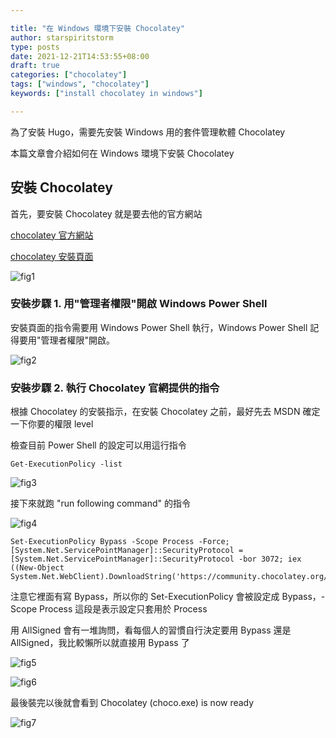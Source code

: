 ```yaml
---

title: "在 Windows 環境下安裝 Chocolatey"
author: starspiritstorm
type: posts
date: 2021-12-21T14:53:55+08:00
draft: true
categories: ["chocolatey"]
tags: ["windows", "chocolatey"]
keywords: ["install chocolatey in windows"]

---
```



為了安裝 Hugo，需要先安裝 Windows 用的套件管理軟體 Chocolatey

本篇文章會介紹如何在 Windows 環境下安裝 Chocolatey

<!--more-->


## 安裝 Chocolatey


首先，要安裝 Chocolatey 就是要去他的官方網站

[chocolatey 官方網站](https://chocolatey.org/)

[chocolatey 安裝頁面](https://chocolatey.org/install)


![fig1](/figures_for_install_chocolately/fig1.Instruction_of_install_chocolately.png "Fig1. Chocolatey 的官方網頁安裝步驟")


### 安裝步驟 1. 用"管理者權限"開啟 Windows Power Shell 

安裝頁面的指令需要用 Windows Power Shell  執行，Windows Power Shell 記得要用"管理者權限"開啟。


![fig2](/figures_for_install_chocolately/fig2.start_power_shell_with_admin.png "Fig2. 右鍵點選 Windows Power Shell 並用管理者權限開啟 ")


### 安裝步驟 2. 執行 Chocolatey 官網提供的指令


根據 Chocolatey 的安裝指示，在安裝 Chocolatey 之前，最好先去 MSDN 確定一下你要的權限 level

檢查目前 Power Shell 的設定可以用這行指令

	Get-ExecutionPolicy -list


![fig3](/figures_for_install_chocolately/fig3.check_ExecutionPolicy.png "Fig3. 檢查權限")


接下來就跑 "run following command" 的指令

![fig4](/figures_for_install_chocolately/fig4.run_following_command.png)

	Set-ExecutionPolicy Bypass -Scope Process -Force; [System.Net.ServicePointManager]::SecurityProtocol = [System.Net.ServicePointManager]::SecurityProtocol -bor 3072; iex ((New-Object System.Net.WebClient).DownloadString('https://community.chocolatey.org/install.ps1'))


注意它裡面有寫 Bypass，所以你的 Set-ExecutionPolicy 會被設定成 Bypass，-Scope Process 這段是表示設定只套用於 Process

用 AllSigned 會有一堆詢問，看每個人的習慣自行決定要用 Bypass 還是 AllSigned，我比較懶所以就直接用 Bypass 了


![fig5](/figures_for_install_chocolately/fig5.Bypass.png "Fig5. Bypass")

![fig6](/figures_for_install_chocolately/fig6.AllSigned.png "Fig6. AllSigned")


最後裝完以後就會看到 Chocolatey (choco.exe) is now ready

![fig7](/figures_for_install_chocolately/fig7.Chocolately_ready.png)



